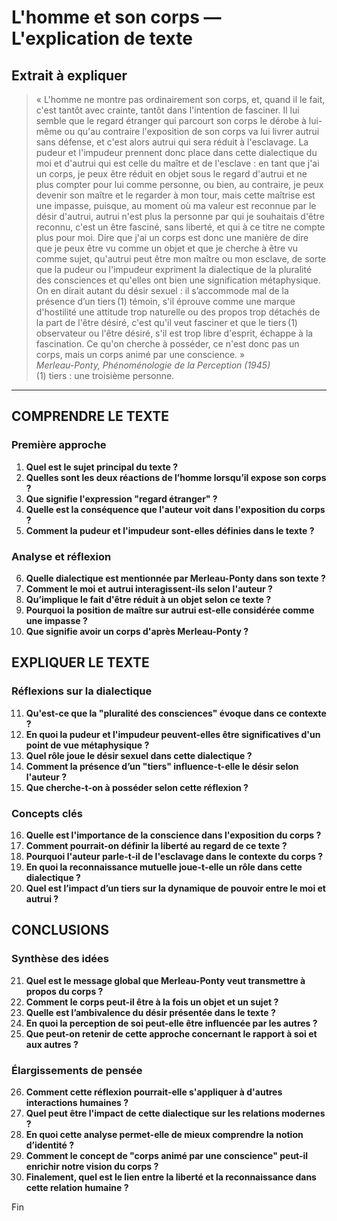 # L'homme et son corps — L'explication de texte

## Extrait à expliquer
> « L'homme ne montre pas ordinairement son corps, et, quand il le fait, c'est tantôt avec crainte, tantôt dans l'intention de fasciner. Il lui semble que le regard étranger qui parcourt son corps le dérobe à lui-même ou qu'au contraire l'exposition de son corps va lui livrer autrui sans défense, et c'est alors autrui qui sera réduit à l'esclavage. La pudeur et l'impudeur prennent donc place dans cette dialectique du moi et d'autrui qui est celle du maître et de l'esclave : en tant que j'ai un corps, je peux être réduit en objet sous le regard d'autrui et ne plus compter pour lui comme personne, ou bien, au contraire, je peux devenir son maître et le regarder à mon tour, mais cette maîtrise est une impasse, puisque, au moment où ma valeur est reconnue par le désir d'autrui, autrui n'est plus la personne par qui je souhaitais d'être reconnu, c'est un être fasciné, sans liberté, et qui à ce titre ne compte plus pour moi. Dire que j'ai un corps est donc une manière de dire que je peux être vu comme un objet et que je cherche à être vu comme sujet, qu'autrui peut être mon maître ou mon esclave, de sorte que la pudeur ou l'impudeur expriment la dialectique de la pluralité des consciences et qu'elles ont bien une signification métaphysique. On en dirait autant du désir sexuel : il s’accommode mal de la présence d’un tiers (1) témoin, s'il éprouve comme une marque d'hostilité une attitude trop naturelle ou des propos trop détachés de la part de l'être désiré, c'est qu'il veut fasciner et que le tiers (1) observateur ou l'être désiré, s'il est trop libre d'esprit, échappe à la fascination. Ce qu'on cherche à posséder, ce n'est donc pas un corps, mais un corps animé par une conscience. »  
> *Merleau-Ponty, Phénoménologie de la Perception (1945)*  
> (1) tiers : une troisième personne.

---

## COMPRENDRE LE TEXTE

### Première approche

1. **Quel est le sujet principal du texte ?**
2. **Quelles sont les deux réactions de l’homme lorsqu’il expose son corps ?**
3. **Que signifie l'expression "regard étranger" ?**
4. **Quelle est la conséquence que l'auteur voit dans l'exposition du corps ?**
5. **Comment la pudeur et l'impudeur sont-elles définies dans le texte ?**

### Analyse et réflexion

6. **Quelle dialectique est mentionnée par Merleau-Ponty dans son texte ?**
7. **Comment le moi et autrui interagissent-ils selon l'auteur ?**
8. **Qu’implique le fait d'être réduit à un objet selon ce texte ?**
9. **Pourquoi la position de maître sur autrui est-elle considérée comme une impasse ?**
10. **Que signifie avoir un corps d'après Merleau-Ponty ?**

## EXPLIQUER LE TEXTE

### Réflexions sur la dialectique

11. **Qu'est-ce que la "pluralité des consciences" évoque dans ce contexte ?**
12. **En quoi la pudeur et l'impudeur peuvent-elles être significatives d'un point de vue métaphysique ?**
13. **Quel rôle joue le désir sexuel dans cette dialectique ?**
14. **Comment la présence d’un "tiers" influence-t-elle le désir selon l'auteur ?**
15. **Que cherche-t-on à posséder selon cette réflexion ?**

### Concepts clés

16. **Quelle est l'importance de la conscience dans l'exposition du corps ?**
17. **Comment pourrait-on définir la liberté au regard de ce texte ?**
18. **Pourquoi l'auteur parle-t-il de l'esclavage dans le contexte du corps ?**
19. **En quoi la reconnaissance mutuelle joue-t-elle un rôle dans cette dialectique ?**
20. **Quel est l’impact d’un tiers sur la dynamique de pouvoir entre le moi et autrui ?**

## CONCLUSIONS

### Synthèse des idées

21. **Quel est le message global que Merleau-Ponty veut transmettre à propos du corps ?**
22. **Comment le corps peut-il être à la fois un objet et un sujet ?**
23. **Quelle est l’ambivalence du désir présentée dans le texte ?**
24. **En quoi la perception de soi peut-elle être influencée par les autres ?**
25. **Que peut-on retenir de cette approche concernant le rapport à soi et aux autres ?**

### Élargissements de pensée

26. **Comment cette réflexion pourrait-elle s'appliquer à d'autres interactions humaines ?**
27. **Quel peut être l'impact de cette dialectique sur les relations modernes ?**
28. **En quoi cette analyse permet-elle de mieux comprendre la notion d’identité ?**
29. **Comment le concept de "corps animé par une conscience" peut-il enrichir notre vision du corps ?**
30. **Finalement, quel est le lien entre la liberté et la reconnaissance dans cette relation humaine ?** 

Fin